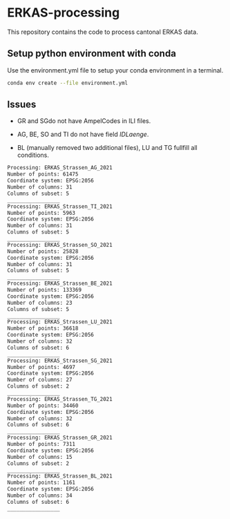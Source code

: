 # ERKAS-processing
This repository contains the code to process cantonal ERKAS data.

## Setup python environment with conda

Use the environment.yml file to setup your conda environment in a terminal.

```bash
conda env create --file environment.yml
```

## Issues

- GR and SGdo not have AmpelCodes in ILI files.

- AG, BE, SO and TI do not have field _IDLaenge_.

- BL (manually removed two additional files), LU and TG fullfill all conditions. 

```txt
Processing: ERKAS_Strassen_AG_2021
Number of points: 61475
Coordinate system: EPSG:2056
Number of columns: 31
Columns of subset: 5
_________________
Processing: ERKAS_Strassen_TI_2021
Number of points: 5963
Coordinate system: EPSG:2056
Number of columns: 31
Columns of subset: 5
_________________
Processing: ERKAS_Strassen_SO_2021
Number of points: 25828
Coordinate system: EPSG:2056
Number of columns: 31
Columns of subset: 5
_________________
Processing: ERKAS_Strassen_BE_2021
Number of points: 133369
Coordinate system: EPSG:2056
Number of columns: 23
Columns of subset: 5
_________________
Processing: ERKAS_Strassen_LU_2021
Number of points: 36618
Coordinate system: EPSG:2056
Number of columns: 32
Columns of subset: 6
_________________
Processing: ERKAS_Strassen_SG_2021
Number of points: 4697
Coordinate system: EPSG:2056
Number of columns: 27
Columns of subset: 2
_________________
Processing: ERKAS_Strassen_TG_2021
Number of points: 34460
Coordinate system: EPSG:2056
Number of columns: 32
Columns of subset: 6
_________________
Processing: ERKAS_Strassen_GR_2021
Number of points: 7311
Coordinate system: EPSG:2056
Number of columns: 15
Columns of subset: 2
_________________
Processing: ERKAS_Strassen_BL_2021
Number of points: 1161
Coordinate system: EPSG:2056
Number of columns: 34
Columns of subset: 6
_________________
````

